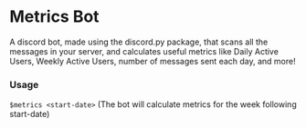 # Metrics Bot
A discord bot, made using the discord.py package, that scans all the messages in your server, and calculates useful metrics like Daily Active Users, Weekly Active Users, number of messages sent each day, and more!

### Usage
```$metrics <start-date>```
(The bot will calculate metrics for the week following start-date)